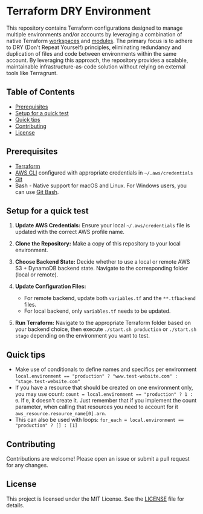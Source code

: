 # Terraform DRY Environment

This repository contains Terraform configurations designed to manage multiple environments and/or accounts by leveraging a combination of native Terraform [workspaces](https://developer.hashicorp.com/terraform/language/state/workspaces) and [modules](https://developer.hashicorp.com/terraform/language/modules). The primary focus is to adhere to DRY (Don't Repeat Yourself) principles, eliminating redundancy and duplication of files and code between environments within the same account. By leveraging this approach, the repository provides a scalable, maintainable infrastructure-as-code solution without relying on external tools like Terragrunt.

## Table of Contents

- [Prerequisites](#prerequisites)
- [Setup for a quick test](#setup-for-a-quick-test)
- [Quick tips](#quick-tips)
- [Contributing](#contributing)
- [License](#license)

## Prerequisites

- [Terraform](https://www.terraform.io/downloads.html) 
- [AWS CLI](https://aws.amazon.com/cli/) configured with appropriate credentials in `~/.aws/credentials`
- [Git](https://git-scm.com/)
- Bash - Native support for macOS and Linux. For Windows users, you can use [Git Bash](https://gitforwindows.org/).

## Setup for a quick test

1. **Update AWS Credentials:** Ensure your local `~/.aws/credentials` file is updated with the correct AWS profile name.
2. **Clone the Repository:** Make a copy of this repository to your local environment.
3. **Choose Backend State:** Decide whether to use a local or remote AWS S3 + DynamoDB backend state. Navigate to the corresponding folder (local or remote).
4. **Update Configuration Files:**
   - For remote backend, update both `variables.tf` and the `**.tfbackend` files.
   - For local backend, only `variables.tf` needs to be updated.

5. **Run Terraform:** Navigate to the appropriate Terraform folder based on your backend choice, then execute `./start.sh production` or `./start.sh stage` depending on the environment you want to test.

## Quick tips

- Make use of conditionals to define names and specifics per environment `local.environment == "production" ? "www.test-website.com" : "stage.test-website.com"`
- If you have a resource that should be created on one environment only, you may use count: `count = local.environment == "production" ? 1 : 0`. If `0`, it doesn't create it. Just remember that if you implement the count parameter, when calling that resources you need to account for it `aws_resource.resource_name[0].arn`.
- This can also be used with loops: `for_each = local.environment == "production" ? [] : [1]` 

## Contributing

Contributions are welcome! Please open an issue or submit a pull request for any changes.

## License

This project is licensed under the MIT License. See the [LICENSE](LICENSE) file for details.